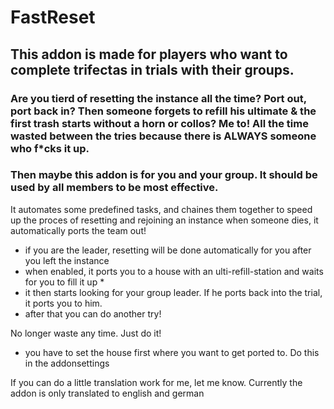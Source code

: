 # FastReset

## This addon is made for players who want to complete trifectas in trials with their groups.

### Are you tierd of resetting the instance all the time? Port out, port back in? Then someone forgets to refill his ultimate & the first trash starts without a horn or collos? Me to! All the time wasted between the tries because there is ALWAYS someone who f*cks it up.

### Then maybe this addon is for you and your group. It should be used by all members to be most effective.


It automates some predefined tasks, and chaines them together to speed up the proces of resetting and rejoining an instance
when someone dies, it automatically ports the team out!


- if you are the leader, resetting will be done automatically for you after you left the instance
- when enabled, it ports you to a house with an ulti-refill-station and waits for you to fill it up *
- it then starts looking for your group leader. If he ports back into the trial, it ports you to him.
- after that you can do another try!

No longer waste any time. Just do it!

* you have to set the house first where you want to get ported to. Do this in the addonsettings

If you can do a little translation work for me, let me know. Currently the addon is only translated to english and german
